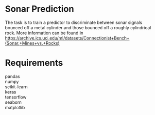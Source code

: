 # Sonar Prediction
The task is to train a predictor to discriminate between sonar signals bounced off a metal cylinder and those bounced off a roughly cylindrical rock.
More information can be found in https://archive.ics.uci.edu/ml/datasets/Connectionist+Bench+(Sonar,+Mines+vs.+Rocks)

# Requirements
pandas  
numpy  
scikit-learn  
keras  
tensorflow  
seaborn  
matplotlib  
